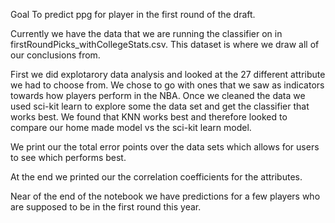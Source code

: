 Goal
To predict ppg for player in the first round of the draft. 

Currently we have the data that we are running the classifier on in firstRoundPicks_withCollegeStats.csv. This dataset is where we draw all of our conclusions from. 

First we did explotarory data analysis and looked at the 27 different attribute we had to choose from. We chose to go with ones that we saw as indicators towards how players perform in the NBA. Once we cleaned the data we used sci-kit learn to explore some the data set and get the classifier that works best. We found that KNN works best and therefore looked to compare our home made model vs the sci-kit learn model. 

We print our the total error points over the data sets which allows for users to see which performs best.

At the end we printed our the correlation coefficients for the attributes.

Near of the end of the notebook we have predictions for a few players who are supposed to be in the first round this year.
